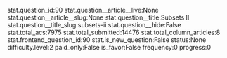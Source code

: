 stat.question_id:90
stat.question__article__live:None
stat.question__article__slug:None
stat.question__title:Subsets II
stat.question__title_slug:subsets-ii
stat.question__hide:False
stat.total_acs:7975
stat.total_submitted:14476
stat.total_column_articles:8
stat.frontend_question_id:90
stat.is_new_question:False
status:None
difficulty.level:2
paid_only:False
is_favor:False
frequency:0
progress:0
